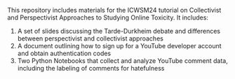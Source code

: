 This repository includes materials for the ICWSM24 tutorial on Collectivist and Perspectivist Approaches to Studying Online Toxicity. It includes:

1. A set of slides discussing the Tarde-Durkheim debate and differences between perspectivist and collectivist approaches
2. A document outlining how to sign up for a YouTube developer account and obtain authentication codes
3. Two Python Notebooks that collect and analyze YouTube comment data, including the labeling of comments for hatefulness
